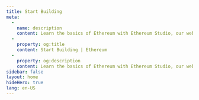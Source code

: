 ```yaml
---
title: Start Building
meta:
  - 
    name: description
    content: Learn the basics of Ethereum with Ethereum Studio, our web-based IDE for building and testing smart contracts.
  - 
    property: og:title
    content: Start Building | Ethereum
  - 
    property: og:description
    content: Learn the basics of Ethereum with Ethereum Studio, our web-based IDE for building and testing smart contracts.
sidebar: false
layout: home
hideHero: true
lang: en-US
---
```


<BuildPage />